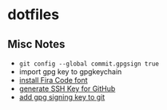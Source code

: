 # dotfiles

## Misc Notes

- `git config --global commit.gpgsign true`
- import gpg key to gpgkeychain
- [install Fira Code font](https://github.com/tonsky/FiraCode/wiki/VS-Code-Instructions)
- [generate SSH Key for GitHub](https://help.github.com/en/github/authenticating-to-github/connecting-to-github-with-ssh)
- [add gpg signing key to git](https://help.github.com/en/github/authenticating-to-github/telling-git-about-your-signing-key)
